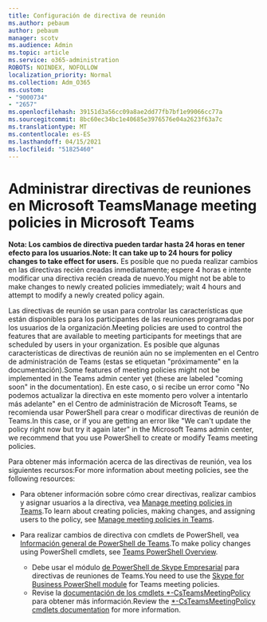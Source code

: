 ```yaml
---
title: Configuración de directiva de reunión
ms.author: pebaum
author: pebaum
manager: scotv
ms.audience: Admin
ms.topic: article
ms.service: o365-administration
ROBOTS: NOINDEX, NOFOLLOW
localization_priority: Normal
ms.collection: Adm_O365
ms.custom:
- "9000734"
- "2657"
ms.openlocfilehash: 39151d3a56cc09a8ae2dd77fb7bf1e99066cc77a
ms.sourcegitcommit: 8bc60ec34bc1e40685e3976576e04a2623f63a7c
ms.translationtype: MT
ms.contentlocale: es-ES
ms.lasthandoff: 04/15/2021
ms.locfileid: "51825460"
---
```

# <a name="manage-meeting-policies-in-microsoft-teams"></a><span data-ttu-id="60439-102">Administrar directivas de reuniones en Microsoft Teams</span><span class="sxs-lookup"><span data-stu-id="60439-102">Manage meeting policies in Microsoft Teams</span></span>

<span data-ttu-id="60439-103">**Nota: Los cambios de directiva pueden tardar hasta 24 horas en tener efecto para los usuarios.**</span><span class="sxs-lookup"><span data-stu-id="60439-103">**Note: It can take up to 24 hours for policy changes to take effect for users.**</span></span> <span data-ttu-id="60439-104">Es posible que no pueda realizar cambios en las directivas recién creadas inmediatamente; espere 4 horas e intente modificar una directiva recién creada de nuevo.</span><span class="sxs-lookup"><span data-stu-id="60439-104">You might not be able to make changes to newly created policies immediately; wait 4 hours and attempt to modify a newly created policy again.</span></span>

<span data-ttu-id="60439-105">Las directivas de reunión se usan para controlar las características que están disponibles para los participantes de las reuniones programadas por los usuarios de la organización.</span><span class="sxs-lookup"><span data-stu-id="60439-105">Meeting policies are used to control the features that are available to meeting participants for meetings that are scheduled by users in your organization.</span></span> <span data-ttu-id="60439-106">Es posible que algunas características de directivas de reunión aún no se implementen en el Centro de administración de Teams (estas se etiquetan "próximamente" en la documentación).</span><span class="sxs-lookup"><span data-stu-id="60439-106">Some features of meeting policies might not be implemented in the Teams admin center yet (these are labeled "coming soon" in the documentation).</span></span> <span data-ttu-id="60439-107">En este caso, o si recibe un error como "No podemos actualizar la directiva en este momento pero volver a intentarlo más adelante" en el Centro de administración de Microsoft Teams, se recomienda usar PowerShell para crear o modificar directivas de reunión de Teams.</span><span class="sxs-lookup"><span data-stu-id="60439-107">In this case, or if you are getting an error like "We can't update the policy right now but try it again later" in the Microsoft Teams admin center, we recommend that you use PowerShell to create or modify Teams meeting policies.</span></span> 

<span data-ttu-id="60439-108">Para obtener más información acerca de las directivas de reunión, vea los siguientes recursos:</span><span class="sxs-lookup"><span data-stu-id="60439-108">For more information about meeting policies, see the following resources:</span></span>

- <span data-ttu-id="60439-109">Para obtener información sobre cómo crear directivas, realizar cambios y asignar usuarios a la directiva, vea [Manage meeting policies in Teams](https://docs.microsoft.com/microsoftteams/meeting-policies-in-teams).</span><span class="sxs-lookup"><span data-stu-id="60439-109">To learn about creating policies, making changes, and assigning users to the policy, see [Manage meeting policies in Teams](https://docs.microsoft.com/microsoftteams/meeting-policies-in-teams).</span></span>

- <span data-ttu-id="60439-110">Para realizar cambios de directiva con cmdlets de PowerShell, vea [Información general de PowerShell de Teams](https://docs.microsoft.com/microsoftteams/teams-powershell-overview).</span><span class="sxs-lookup"><span data-stu-id="60439-110">To make policy changes using PowerShell cmdlets, see [Teams PowerShell Overview](https://docs.microsoft.com/microsoftteams/teams-powershell-overview).</span></span> 
    - <span data-ttu-id="60439-111">Debe usar el módulo [de PowerShell de Skype Empresarial](https://docs.microsoft.com/skypeforbusiness/set-up-your-computer-for-windows-powershell/download-and-install-the-skype-for-business-online-connector) para directivas de reuniones de Teams.</span><span class="sxs-lookup"><span data-stu-id="60439-111">You need to use the [Skype for Business PowerShell module](https://docs.microsoft.com/skypeforbusiness/set-up-your-computer-for-windows-powershell/download-and-install-the-skype-for-business-online-connector) for Teams meeting policies.</span></span> 
    - <span data-ttu-id="60439-112">Revise la [documentación de los cmdlets \*-CsTeamsMeetingPolicy](https://docs.microsoft.com/search/?search=CsTeamsMeetingPolicy&view=skype-ps) para obtener más información.</span><span class="sxs-lookup"><span data-stu-id="60439-112">Review the [\*-CsTeamsMeetingPolicy cmdlets documentation](https://docs.microsoft.com/search/?search=CsTeamsMeetingPolicy&view=skype-ps) for more information.</span></span>

